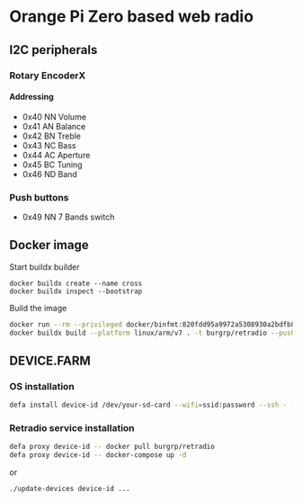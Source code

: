 # Orange Pi Zero based web radio

## I2C peripherals

### Rotary EncoderX

#### Addressing

* 0x40 NN Volume
* 0x41 AN Balance
* 0x42 BN Treble
* 0x43 NC Bass
* 0x44 AC Aperture
* 0x45 BC Tuning
* 0x46 ND Band

### Push buttons

* 0x49 NN 7 Bands switch

## Docker image

Start buildx builder

```text
docker buildx create --name cross
docker buildx inspect --bootstrap
```

Build the image

```sh
docker run --rm --privileged docker/binfmt:820fdd95a9972a5308930a2bdfb8573dd4447ad3
docker buildx build --platform linux/arm/v7 . -t burgrp/retradio --push
```

## DEVICE.FARM

### OS installation
```sh
defa install device-id /dev/your-sd-card --wifi=ssid:password --ssh - --dto $PWD/mb-a/dto
```

### Retradio service installation
```sh
defa proxy device-id -- docker pull burgrp/retradio
defa proxy device-id -- docker-compose up -d
```
or 

```sh
./update-devices device-id ...
```